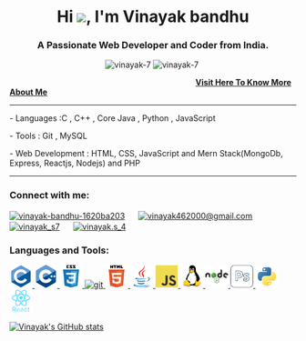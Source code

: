 <h1 align="center">Hi <img src="https://github.com/TheDudeThatCode/TheDudeThatCode/blob/master/Assets/Hi.gif" width="40px">, I'm Vinayak bandhu</h1>
<h3 align="center">A Passionate Web Developer and Coder from India.</h3>

<p align="center"> <img src="https://komarev.com/ghpvc/?username=vinayak-7&label=Profile%20views&color=0e75b6&style=flat" alt="vinayak-7" />&nbsp;<img src="https://img.shields.io/badge/CODING-%3A%3A%20love-red" alt="vinayak-7" />&nbsp; </p>

&nbsp;&nbsp;&nbsp;&nbsp;&nbsp;&nbsp;&nbsp;&nbsp;&nbsp;&nbsp;&nbsp;&nbsp;&nbsp;&nbsp;&nbsp;&nbsp;&nbsp;&nbsp;&nbsp;&nbsp;&nbsp;&nbsp;&nbsp;&nbsp;&nbsp;&nbsp;&nbsp;&nbsp;&nbsp;&nbsp;&nbsp;&nbsp;&nbsp;&nbsp;&nbsp;&nbsp;&nbsp;&nbsp;&nbsp;&nbsp;&nbsp;&nbsp;&nbsp;&nbsp;&nbsp;&nbsp;&nbsp;&nbsp;&nbsp;&nbsp;&nbsp;&nbsp;&nbsp;&nbsp;&nbsp;&nbsp;&nbsp;&nbsp;&nbsp;&nbsp;&nbsp;&nbsp;&nbsp;&nbsp;&nbsp;&nbsp;&nbsp;&nbsp;&nbsp;&nbsp;&nbsp;&nbsp;&nbsp;&nbsp;&nbsp;&nbsp;&nbsp;&nbsp;&nbsp;&nbsp;&nbsp;&nbsp; **[Visit Here To Know More About Me](https://vinayak-7.github.io/portfolio/)**

<hr>
<div>
<p>- Languages :C , C++ , Core Java , Python , JavaScript</p>
  <p>- Tools : Git , MySQL</p>
  <p>- Web Development : HTML, CSS, JavaScript and Mern Stack(MongoDb, Express, Reactjs, Nodejs) and PHP
</p>

</div>
<hr>
<h3 align="left">Connect with me:</h3>
<p align="left">
<a href="https://www.linkedin.com/in/vinayak-bandhu-1620ba203/" target="_blank"><img align="center" src="https://cdn.jsdelivr.net/npm/simple-icons@3.0.1/icons/linkedin.svg" alt="vinayak-bandhu-1620ba203" height="30" width="40" /></a>&nbsp;&nbsp;&nbsp;&nbsp;&nbsp;
<a href="https://www.facebook.com/profile.php?id=100048984101200" target="_blank"><img align="center" src="https://cdn.jsdelivr.net/npm/simple-icons@3.0.1/icons/facebook.svg" alt="vinayak462000@gmail.com" height="30" width="40" /></a>&nbsp;&nbsp;&nbsp;&nbsp;&nbsp;
<a href="https://twitter.com/vinayak_s7" target="_blank"><img align="center" src="https://cdn.jsdelivr.net/npm/simple-icons@3.0.1/icons/twitter.svg" alt="vinayak_s7" height="30" width="40" /></a>&nbsp;&nbsp;&nbsp;&nbsp;&nbsp;
<a href="https://www.instagram.com/vinayak.s_4/" target="_blank"><img align="center" src="https://cdn.jsdelivr.net/npm/simple-icons@3.0.1/icons/instagram.svg" alt="vinayak.s_4" height="30" width="40" /></a>&nbsp;&nbsp;&nbsp;&nbsp;&nbsp;
</p>

<h3 align="left">Languages and Tools:</h3>
<p align="left"> <a href="https://www.cprogramming.com/" target="_blank"> <img src="https://raw.githubusercontent.com/devicons/devicon/master/icons/c/c-original.svg" alt="c" width="40" height="40"/> </a> <a href="https://www.w3schools.com/cpp/" target="_blank"> <img src="https://raw.githubusercontent.com/devicons/devicon/master/icons/cplusplus/cplusplus-original.svg" alt="cplusplus" width="40" height="40"/> </a> <a href="https://www.w3schools.com/css/" target="_blank"> <img src="https://raw.githubusercontent.com/devicons/devicon/master/icons/css3/css3-original-wordmark.svg" alt="css3" width="40" height="40"/> </a> <a href="https://git-scm.com/" target="_blank"> <img src="https://www.vectorlogo.zone/logos/git-scm/git-scm-icon.svg" alt="git" width="40" height="40"/> </a> <a href="https://www.w3.org/html/" target="_blank"> <img src="https://raw.githubusercontent.com/devicons/devicon/master/icons/html5/html5-original-wordmark.svg" alt="html5" width="40" height="40"/> </a> <a href="https://www.java.com" target="_blank"> <img src="https://raw.githubusercontent.com/devicons/devicon/master/icons/java/java-original.svg" alt="java" width="40" height="40"/> </a> <a href="https://developer.mozilla.org/en-US/docs/Web/JavaScript" target="_blank"> <img src="https://raw.githubusercontent.com/devicons/devicon/master/icons/javascript/javascript-original.svg" alt="javascript" width="40" height="40"/> </a> <a href="https://www.linux.org/" target="_blank"> <img src="https://raw.githubusercontent.com/devicons/devicon/master/icons/linux/linux-original.svg" alt="linux" width="40" height="40"/> </a> <a href="https://nodejs.org" target="_blank"> <img src="https://raw.githubusercontent.com/devicons/devicon/master/icons/nodejs/nodejs-original-wordmark.svg" alt="nodejs" width="40" height="40"/> </a> <a href="https://www.photoshop.com/en" target="_blank"> <img src="https://raw.githubusercontent.com/devicons/devicon/master/icons/photoshop/photoshop-line.svg" alt="photoshop" width="40" height="40"/> </a> <a href="https://www.python.org" target="_blank"> <img src="https://raw.githubusercontent.com/devicons/devicon/master/icons/python/python-original.svg" alt="python" width="40" height="40"/> </a> <a href="https://reactjs.org/" target="_blank"> <img src="https://raw.githubusercontent.com/devicons/devicon/master/icons/react/react-original-wordmark.svg" alt="react" width="40" height="40"/> </a> </p>

[![Vinayak's GitHub stats](https://github-readme-stats.vercel.app/api?username=vinayak-7&show_icons=true&theme=radical)](https://github.com/vinayak-7/github-readme-stats)
